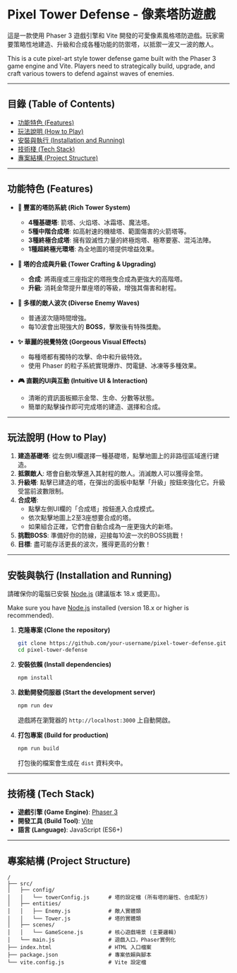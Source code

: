 # Pixel Tower Defense - 像素塔防遊戲

這是一款使用 Phaser 3 遊戲引擎和 Vite 開發的可愛像素風格塔防遊戲。玩家需要策略性地建造、升級和合成各種功能的防禦塔，以抵禦一波又一波的敵人。

This is a cute pixel-art style tower defense game built with the Phaser 3 game engine and Vite. Players need to strategically build, upgrade, and craft various towers to defend against waves of enemies.


---

## 目錄 (Table of Contents)
- [功能特色 (Features)](#功能特色-features)
- [玩法說明 (How to Play)](#玩法說明-how-to-play)
- [安裝與執行 (Installation and Running)](#安裝與執行-installation-and-running)
- [技術棧 (Tech Stack)](#技術棧-tech-stack)
- [專案結構 (Project Structure)](#專案結構-project-structure)

---

## 功能特色 (Features)

- **🗼 豐富的塔防系統 (Rich Tower System)**
  - **4種基礎塔**: 箭塔、火焰塔、冰霜塔、魔法塔。
  - **5種中階合成塔**: 如高射速的機槍塔、範圍傷害的火箭塔等。
  - **3種終極合成塔**: 擁有毀滅性力量的終極炮塔、極寒要塞、混沌法陣。
  - **1種超終極光環塔**: 為全地圖的塔提供增益效果。

- **🔄 塔的合成與升級 (Tower Crafting & Upgrading)**
  - **合成**: 將兩座或三座指定的塔拖曳合成為更強大的高階塔。
  - **升級**: 消耗金幣提升單座塔的等級，增強其傷害和射程。

- **👾 多樣的敵人波次 (Diverse Enemy Waves)**
  - 普通波次隨時間增強。
  - 每10波會出現強大的 **BOSS**，擊敗後有特殊獎勵。

- **✨ 華麗的視覺特效 (Gorgeous Visual Effects)**
  - 每種塔都有獨特的攻擊、命中和升級特效。
  - 使用 Phaser 的粒子系統實現爆炸、閃電鏈、冰凍等多種效果。

- **🎮 直觀的UI與互動 (Intuitive UI & Interaction)**
  - 清晰的資訊面板顯示金幣、生命、分數等狀態。
  - 簡單的點擊操作即可完成塔的建造、選擇和合成。

---

## 玩法說明 (How to Play)

1.  **建造基礎塔**: 從左側UI欄選擇一種基礎塔，點擊地圖上的非路徑區域進行建造。
2.  **抵禦敵人**: 塔會自動攻擊進入其射程的敵人。消滅敵人可以獲得金幣。
3.  **升級塔**: 點擊已建造的塔，在彈出的面板中點擊「升級」按鈕來強化它。升級受當前波數限制。
4.  **合成塔**:
    - 點擊左側UI欄的「合成塔」按鈕進入合成模式。
    - 依次點擊地圖上2至3座想要合成的塔。
    - 如果組合正確，它們會自動合成為一座更強大的新塔。
5.  **挑戰BOSS**: 準備好你的防線，迎接每10波一次的BOSS挑戰！
6.  **目標**: 盡可能存活更長的波次，獲得更高的分數！

---

## 安裝與執行 (Installation and Running)

請確保你的電腦已安裝 [Node.js](https://nodejs.org/) (建議版本 18.x 或更高)。

Make sure you have [Node.js](https://nodejs.org/) installed (version 18.x or higher is recommended).

1.  **克隆專案 (Clone the repository)**
    ```bash
    git clone https://github.com/your-username/pixel-tower-defense.git
    cd pixel-tower-defense
    ```

2.  **安裝依賴 (Install dependencies)**
    ```bash
    npm install
    ```

3.  **啟動開發伺服器 (Start the development server)**
    ```bash
    npm run dev
    ```
    遊戲將在瀏覽器的 `http://localhost:3000` 上自動開啟。

4.  **打包專案 (Build for production)**
    ```bash
    npm run build
    ```
    打包後的檔案會生成在 `dist` 資料夾中。

---

## 技術棧 (Tech Stack)

- **遊戲引擎 (Game Engine)**: [Phaser 3](https://phaser.io/)
- **開發工具 (Build Tool)**: [Vite](https://vitejs.dev/)
- **語言 (Language)**: JavaScript (ES6+)

---

## 專案結構 (Project Structure)

```
/
├── src/
│   ├── config/
│   │   └── towerConfig.js      # 塔的設定檔 (所有塔的屬性、合成配方)
│   ├── entities/
│   │   ├── Enemy.js            # 敵人實體類
│   │   └── Tower.js            # 塔的實體類
│   ├── scenes/
│   │   └── GameScene.js        # 核心遊戲場景 (主要邏輯)
│   └── main.js                 # 遊戲入口，Phaser實例化
├── index.html                  # HTML 入口檔案
├── package.json                # 專案依賴與腳本
└── vite.config.js              # Vite 設定檔
```
